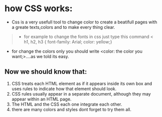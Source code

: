 # how CSS works:
* Css is a very usefull tool to change color to create a beatifull pages with a greate texts,colors and to make every thing clear.
>* for example to change the fonts in css just type this command < h1, h2, h3 {
font-family: Arial;
color: yellow;}
* for change the colors only you should write <color: the color you want;>....as we told its easy.
## Now we should know that:
1. CSS treats each HTML element as if it appears inside
its own box and uses rules to indicate how that
element should look.
2. CSS rules usually appear in a separate document,
although they may appear within an HTML page.
3. The HTML and the CSS each one integrate each other.
4. there are many colors and styles dont forget to try them all.